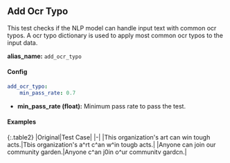 
<div class="h3-box" markdown="1">

## Add Ocr Typo

This test checks if the NLP model can handle input text with common ocr typos. A ocr typo dictionary is used to apply most common ocr typos to the input data.

**alias_name:** `add_ocr_typo`

</div><div class="h3-box" markdown="1">

#### Config
```yaml
add_ocr_typo:
    min_pass_rate: 0.7
```
- **min_pass_rate (float):** Minimum pass rate to pass the test.

</div><div class="h3-box" markdown="1">

#### Examples

{:.table2}
|Original|Test Case|
|-|
|This organization's art can win tough acts.|Tbis organization's a^rt c^an w^in tougb acts.|
|Anyone can join our community garden.|Anyone c^an j0in o^ur communitv gardcn.|

</div>